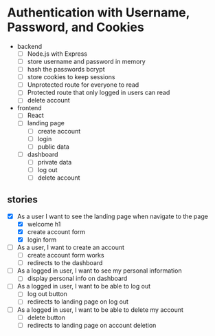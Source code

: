 # Authentication with Username, Password, and Cookies

- backend
  - [ ] Node.js with Express
  - [ ] store username and password in memory
  - [ ] hash the passwords bcrypt
  - [ ] store cookies to keep sessions
  - [ ] Unprotected route for everyone to read
  - [ ] Protected route that only logged in users can read
  - [ ] delete account
- frontend
  - [ ] React
  - [ ] landing page
    - [ ] create account
    - [ ] login
    - [ ] public data
  - [ ] dashboard
    - [ ] private data
    - [ ] log out
    - [ ] delete account

## stories

- [x] As a user I want to see the landing page when navigate to the page
  - [x] welcome h1
  - [x] create account form
  - [x] login form
- [ ] As a user, I want to create an account
  - [ ] create account form works
  - [ ] redirects to the dashboard
- [ ] As a logged in user, I want to see my personal information
  - [ ] display personal info on dashboard
- [ ] As a logged in user, I want to be able to log out
  - [ ] log out button
  - [ ] redirects to landing page on log out
- [ ] As a logged in user, I want to be able to delete my account
  - [ ] delete button
  - [ ] redirects to landing page on account deletion
